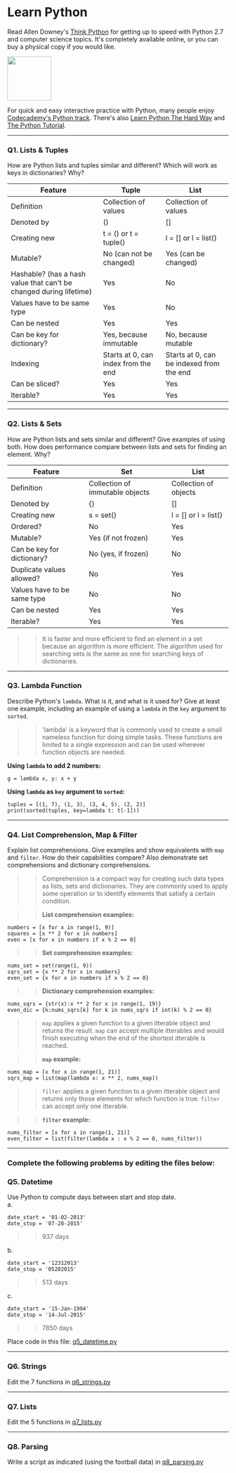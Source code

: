 # Learn Python

Read Allen Downey's [Think Python](http://www.greenteapress.com/thinkpython/) for getting up to speed with Python 2.7 and computer science topics. It's completely available online, or you can buy a physical copy if you would like.

<a href="http://www.greenteapress.com/thinkpython/"><img src="img/think_python.png" style="width: 100px;" target="_blank"></a>

For quick and easy interactive practice with Python, many people enjoy [Codecademy's Python track](http://www.codecademy.com/en/tracks/python). There's also [Learn Python The Hard Way](http://learnpythonthehardway.org/book/) and [The Python Tutorial](https://docs.python.org/2/tutorial/).

---

### Q1. Lists &amp; Tuples

How are Python lists and tuples similar and different? Which will work as keys in dictionaries? Why?

>>  
Feature | Tuple | List
------- | ----- | -----
Definition | Collection of values | Collection of values
Denoted by | () | []
Creating new | t = () or t = tuple() | l = [] or l = list()
Mutable? | No (can not be changed) | Yes (can be changed)
Hashable? (has a hash value that can't be changed during lifetime) | Yes | No
Values have to be same type | Yes | No
Can be nested | Yes | Yes
Can be key for dictionary? | Yes, because immutable | No, because mutable
Indexing | Starts at 0, can index from the end | Starts at 0, can be indexed from the end
Can be sliced? | Yes | Yes
Iterable? | Yes | Yes

---

### Q2. Lists &amp; Sets

How are Python lists and sets similar and different? Give examples of using both. How does performance compare between lists and sets for finding an element. Why?

>>  
Feature | Set | List
------- | ----- | -----
Definition | Collection of immutable objects | Collection of objects
Denoted by | {} | []
Creating new | s = set() | l = [] or l = list()
Ordered? | No | Yes
Mutable? | Yes (if not frozen) | Yes
Can be key for dictionary? | No (yes, if frozen) | No
Duplicate values allowed? | No | Yes
Values have to be same type | No | No
Can be nested | Yes | Yes
Iterable? | Yes | Yes  

>> It is faster and more efficient to find an element in a set because an algorithm is more efficient. The algorithm used for searching sets is the same as one for searching keys of dictionaries.

---

### Q3. Lambda Function

Describe Python's `lambda`. What is it, and what is it used for? Give at least one example, including an example of using a `lambda` in the `key` argument to `sorted`.

>> 'lambda' is a keyword that is commonly used to create a small nameless function for doing simple tasks. These functions are limited to a single expression and can be used wherever function objects are needed.
>>
**Using `lambda` to add 2 numbers:**   
```{python}
g = lambda x, y: x + y
```
>>
**Using `lambda` as `key` argument to `sorted`:**   
```{python}
tuples = [(1, 7), (1, 3), (3, 4, 5), (2, 2)]
print(sorted(tuples, key=lambda t: t[-1]))
```

---

### Q4. List Comprehension, Map &amp; Filter

Explain list comprehensions. Give examples and show equivalents with `map` and `filter`. How do their capabilities compare? Also demonstrate set comprehensions and dictionary comprehensions.

>> Comprehension is a compact way for creating such data types as lists, sets and dictionaries. They are commonly used to apply some operation or to identify elements that satisfy a certain condition.  

>> **List comprehension examples:**
```{python}
numbers = [x for x in range(1, 9)]
squares = [x ** 2 for x in numbers]
even = [x for x in numbers if x % 2 == 0]
```

>> **Set comprehension examples:**
```{python}
nums_set = set(range(1, 9))
sqrs_set = {x ** 2 for x in numbers}
even_set = {x for x in numbers if x % 2 == 0}
```

>> **Dictionary comprehension examples:**
```{python}
nums_sqrs = {str(x):x ** 2 for x in range(1, 19)}
even_dic = {k:nums_sqrs[k] for k in nums_sqrs if int(k) % 2 == 0}
```

>> `map` applies a given function to a given itterable object and returns the result. `map` can accept multiple itterables and would finish executing when the end of the shortest itterable is reached.

>> **`map` example:**   
```{python}
nums_map = [x for x in range(1, 21)]
sqrs_map = list(map(lambda x: x ** 2, nums_map))
```

>> `filter` applies a given function to a given itterable object and returns only those elements for which function is true. `filter` can accept only one itterable.

>> **`filter` example:**   
```{python}
nums_filter = [x for x in range(1, 21)]
even_filter = list(filter(lambda x : x % 2 == 0, nums_filter))
```

---

### Complete the following problems by editing the files below:

### Q5. Datetime
Use Python to compute days between start and stop date.   
a.  

```
date_start = '01-02-2013'    
date_stop = '07-28-2015'
```

>> 937 days

b.  
```
date_start = '12312013'  
date_stop = '05282015'  
```

>> 513 days

c.  
```
date_start = '15-Jan-1994'      
date_stop = '14-Jul-2015'  
```

>> 7850 days

Place code in this file: [q5_datetime.py](python/q5_datetime.py)

---

### Q6. Strings
Edit the 7 functions in [q6_strings.py](python/q6_strings.py)

---

### Q7. Lists
Edit the 5 functions in [q7_lists.py](python/q7_lists.py)

---

### Q8. Parsing
Write a script as indicated (using the football data) in [q8_parsing.py](python/q8_parsing.py)
